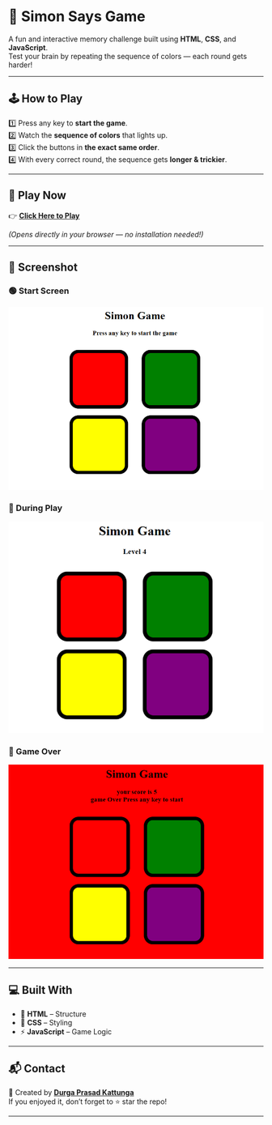 # 🎯 Simon Says Game  

A fun and interactive memory challenge built using **HTML**, **CSS**, and **JavaScript**.  
Test your brain by repeating the sequence of colors — each round gets harder!  

---

## 🕹 How to Play  
1️⃣ Press any key to **start the game**.  
2️⃣ Watch the **sequence of colors** that lights up.  
3️⃣ Click the buttons in **the exact same order**.  
4️⃣ With every correct round, the sequence gets **longer & trickier**.  

---

## 🚀 Play Now  
👉 **[Click Here to Play](https://github.com/DurgaPrasadKattunga/simon-says-game.git)**  

*(Opens directly in your browser — no installation needed!)*  

---

## 📸 Screenshot  
### 🟢 Start Screen
![Start Screen](start.png)

### 🎯 During Play
![Game in Progress](game.png)

### 🔴 Game Over
![Game Over](end.png) 

---

## 💻 Built With  
- 🎨 **HTML** – Structure  
- 🎨 **CSS** – Styling  
- ⚡ **JavaScript** – Game Logic  

---

## 📬 Contact  
💌 Created by **[Durga Prasad Kattunga](https://github.com/DurgaPrasadKattunga)**  
If you enjoyed it, don’t forget to ⭐ star the repo!  

---
